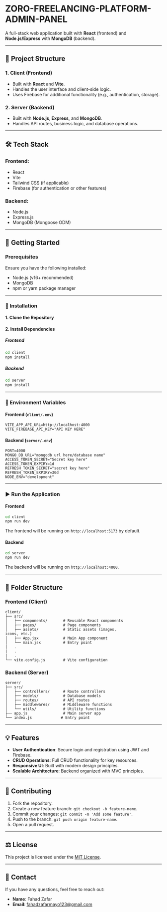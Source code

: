 
# ZORO-FREELANCING-PLATFORM-ADMIN-PANEL

A full-stack web application built with **React** (frontend) and **Node.js/Express** with **MongoDB** (backend).

---

## 📂 Project Structure

### 1. **Client** (Frontend)
- Built with **React** and **Vite**.
- Handles the user interface and client-side logic.
- Uses Firebase for additional functionality (e.g., authentication, storage).

### 2. **Server** (Backend)
- Built with **Node.js**, **Express**, and **MongoDB**.
- Handles API routes, business logic, and database operations.

---

## 🛠️ Tech Stack

### Frontend:
- React
- Vite
- Tailwind CSS (if applicable)
- Firebase (for authentication or other features)

### Backend:
- Node.js
- Express.js
- MongoDB (Mongoose ODM)

---

## 🚀 Getting Started

### Prerequisites
Ensure you have the following installed:
- Node.js (v16+ recommended)
- MongoDB
- npm or yarn package manager

---

### 🔧 Installation

#### 1. Clone the Repository

#### 2. Install Dependencies
##### Frontend
```bash
cd client
npm install
```

##### Backend
```bash
cd server
npm install
```

---

### 🔑 Environment Variables

#### Frontend (`client/.env`)
```env
VITE_APP_API_URL=http://localhost:4000
VITE_FIREBASE_API_KEY="API KEY HERE"
```

#### Backend (`server/.env`)
```env
PORT=4000
MONGO_DB_URL="mongodb url here/database name"
ACCESS_TOKEN_SECRET="Secret key here"
ACCESS_TOKEN_EXPIRY=1d
REFRESH_TOKEN_SECRET="secret key here"
REFRESH_TOKEN_EXPIRY=30d
NODE_ENV="development"
```

---

### ▶️ Run the Application

#### Frontend
```bash
cd client
npm run dev
```
The frontend will be running on `http://localhost:5173` by default.

#### Backend
```bash
cd server
npm run dev
```
The backend will be running on `http://localhost:4000`.

---

## 📂 Folder Structure

### Frontend (Client)
```plaintext
client/
├── src/
│   ├── components/       # Reusable React components
│   ├── pages/            # Page components
│   ├── assets/           # Static assets (images, 
icons, etc.)
│   ├── App.jsx           # Main App component
│   └── main.jsx          # Entry point
|   .
|   .
|   .
└── vite.config.js        # Vite configuration
```

### Backend (Server)
```plaintext
server/
├── src/
│   ├── controllers/      # Route controllers
│   ├── models/           # Database models
│   ├── routes/           # API routes
│   ├── middlewares/      # Middleware functions
│   └── utils/            # Utility functions
├── app.js                # Main server app
└── index.js             # Entry point
```

---

## 💡 Features
- **User Authentication**: Secure login and registration using JWT and Firebase.
- **CRUD Operations**: Full CRUD functionality for key resources.
- **Responsive UI**: Built with modern design principles.
- **Scalable Architecture**: Backend organized with MVC principles.

---

## 🤝 Contributing
1. Fork the repository.
2. Create a new feature branch: `git checkout -b feature-name`.
3. Commit your changes: `git commit -m 'Add some feature'`.
4. Push to the branch: `git push origin feature-name`.
5. Open a pull request.

---

## ⚖️ License
This project is licensed under the [MIT License](LICENSE).

---

## 📧 Contact
If you have any questions, feel free to reach out:
- **Name**: Fahad Zafar
- **Email**: [fahadzafarmayo123@gmail.com](mailto:fahadzafarmayo123@gmail.com)
```

